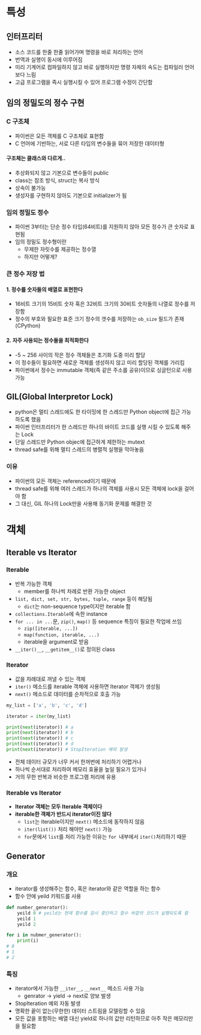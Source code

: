 # 특성

## 인터프리터

- 소스 코드를 한줄 한줄 읽어가며 명령을 바로 처리하는 언어
- 번역과 실행이 동시에 이루어짐
- 미리 기계어로 컴파일하지 않고 바로 실행하지만 명령 자체의 속도는 컴파일러 언어보다 느림
- 고급 프로그램을 즉시 실행시킬 수 있어 프로그램 수정이 간단함



## 임의 정밀도의 정수 구현

### C 구조체

- 파이썬은 모든 객체를 C 구조체로 표현함
- C 언어에 기반하는, 서로 다른 타입의 변수들을 묶어 저장한 데이터형

#### 구조체는 클래스와 다르게..

- 추상화되지 않고 기본으로 변수들이 public
- class는 참조 방식, struct는 복사 방식
- 상속이 불가능
- 생성자를 구현하지 않아도 기본으로 initializer가 됨



### 임의 정밀도 정수

- 파이썬 3부터는 단순 정수 타입(64비트)를 지원하지 않아 모든 정수가 큰 숫자로 표현됨
- 임의 정밀도 정수형이란
  - 무제한 자릿수를 제공하는 정수열
  - 하지만 어떻게?



### 큰 정수 저장 법

#### 1. 정수를 숫자들의 배열로 표현한다

- 16비트 크기의 15비트 숫자 혹은 32비트 크기의 30비트 숫자들의 나열로 정수를 저장함
- 정수의 부호와 필요한 표준 크기 정수의 갯수를 저장하는 `ob_size` 필드가 존재(CPython)

#### 2. 자주 사용되는 정수들을 최적화한다

- -5 ~ 256 사이의 작은 정수 객체들은 초기화 도중 미리 할당
- 이 정수들이 필요하면 새로운 객체를 생성하지 않고 미리 할당된 객체를 가리킴
- 파이썬에서 정수는 immutable 객체(즉 같은 주소를 공유)이므로 싱글턴으로 사용 가능



## GIL(Global Interpretor Lock)

- python은 멀티 스레드에도 한 타이밍에 한 스레드만 Python object에 접근 가능 하도록 했음
- 파이썬 인터프리터가 한 스레드만 하나의 바이트 코드를 실행 시킬 수 있도록 해주는 Lock
- 단일 스레드만 Python objec에 접근하게 제한하는 mutext
- thread safe를 위해 멀티 스레드의 병렬적 실행을 막아놓음

### 이유

- 파이썬의 모든 객체는 referenced이기 때문에
- thread safe를 위해 여러 스레드가 하나의 객체를 사용시 모든 객체에 lock을 걸어야 함
- 그 대신, GIL 하나의 Lock만을 사용해 동기화 문제를 해결한 것



# 객체

## Iterable vs Iterator

### Iterable

- 반복 가능한 객체
  - member를 하나씩 차례로 반환 가능한 object
- `list, dict, set, str, bytes, tuple, range` 등이 해당됨
  - `dict`는 non-sequence type이지만 iterable 함
- `collections.Iterable`에 속한 instance
- `for ... in ...`문, `zip()`, `map()` 등 sequence 특징이 필요한 작업에 쓰임
  - `zip([iterable, ...])`
  - `map(function, iterable, ...)`
  - iterable을 argument로 받음
- `__iter()__`, `__getitem__()`로 정의된 class



### Iterator

- 값을 차례대로 꺼낼 수 있는 객체
- `iter()` 메소드를 iterable 객체에 사용하면 Iterator 객체가 생성됨
- `next()` 메소드로 데이터를 순차적으로 호출 가능

```python
my_list = ['a', 'b', 'c', 'd']

iterator = iter(my_list)

print(next(iterator)) # a
print(next(iterator)) # b
print(next(iterator)) # c
print(next(iterator)) # d
print(next(iterator)) # StopIteration 예외 발생
```

- 전체 데이터 규모가 너무 커서 한꺼번에 처리하기 어렵거나
- 하나씩 순서대로 처리하여 메모리 효율을 높일 필요가 있거나
- 거의 무한 반복과 비슷한 프로그램 처리에 유용



### Iterable vs Iterator

- **Iterator 객체는 모두 Iterable 객체이다**
- **iterable한 객체가 반드시 iterator이진 않다**
  - `list`는 iterable이지만 `next()` 메소드에 동작하지 않음
  - `iter(list())` 처리 해야만 `next()` 가능
  - `for`문에서 `list`를 처리 가능한 이유는 `for `내부에서 `iter()`처리하기 때문



## Generator

### 개요

- iterator를 생성해주는 함수, 혹은 iterator와 같은 역할을 하는 함수
- 함수 안에 yeild 키워드를 사용

```python
def number_generator():
    yeild 0 # yeild는 현재 함수를 잠시 중단하고 함수 바깥의 코드가 실행되도록 함
    yeild 1
    yeild 2

for i in nubmer_generator():
    print(i)
# 0
# 1
# 2
```



### 특징

- iterator에서 가능한 `__iter__`, `__next__` 메소드 사용 가능
  - genrator -> yield -> next로 양보 발생
- StopIteration 예외 자동 발생
- 명확한 끝이 없는(무한한) 데이터 스트림을 모델링할 수 있음
- 모든 값을 포함하는 배열 대신 yield로 하나의 값만 리턴하므로 아주 작은 메모리만을 필요함